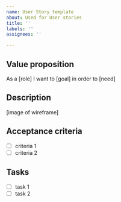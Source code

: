 ```yaml
---
name: User Story template
about: Used for User stories
title: ''
labels: ''
assignees: ''

---
```


## Value proposition

As a [role]
I want to [goal]
in order to [need]

## Description

[image of wireframe]

## Acceptance criteria

- [ ] criteria 1
- [ ] criteria 2

## Tasks

- [ ] task 1
- [ ] task 2
